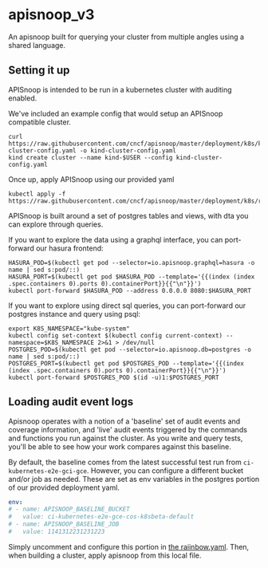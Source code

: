 # apisnoop_v3

An apisnoop built for querying your cluster from multiple angles using a shared language.  

## Setting it up

APISnoop is intended to be run in a kubernetes cluster with auditing enabled.

We've included an example config that would setup an APISnoop compatible cluster.


```shell
curl https://raw.githubusercontent.com/cncf/apisnoop/master/deployment/k8s/kind-cluster-config.yaml -o kind-cluster-config.yaml
kind create cluster --name kind-$USER --config kind-cluster-config.yaml
```

Once up, apply APISnoop using our provided yaml 

```shell
kubectl apply -f https://raw.githubusercontent.com/cncf/apisnoop/master/deployment/k8s/raiinbow.yaml
```

APISnoop is built around a set of postgres tables and views, with dta you can explore through queries.

If you want to explore the data using a graphql interface, you can port-forward our hasura frontend:
```shell
HASURA_POD=$(kubectl get pod --selector=io.apisnoop.graphql=hasura -o name | sed s:pod/::)
HASURA_PORT=$(kubectl get pod $HASURA_POD --template='{{(index (index .spec.containers 0).ports 0).containerPort}}{{"\n"}}')
kubectl port-forward $HASURA_POD --address 0.0.0.0 8080:$HASURA_PORT
```
If you want to explore using direct sql queries, you can port-forward our postgres instance and query using psql:
```shell
export K8S_NAMESPACE="kube-system"
kubectl config set-context $(kubectl config current-context) --namespace=$K8S_NAMESPACE 2>&1 > /dev/null
POSTGRES_POD=$(kubectl get pod --selector=io.apisnoop.db=postgres -o name | sed s:pod/::)
POSTGRES_PORT=$(kubectl get pod $POSTGRES_POD --template='{{(index (index .spec.containers 0).ports 0).containerPort}}{{"\n"}}')
kubectl port-forward $POSTGRES_POD $(id -u)1:$POSTGRES_PORT
```

## Loading audit event logs
Apisnoop operates with a notion of a 'baseline' set of audit events and coverage information, and 'live' audit events triggered by the commands and functions you run against the cluster.  As you write and query tests, you'll be able to see how your work compares against this baseline.

By default, the baseline comes from the latest successful test run from `ci-kubernetes-e2e-gci-gce`.  However, you can configure a different bucket and/or job as needed.  These are set as env variables in the postgres portion of our provided deployment yaml.  

```yaml
env:
# - name: APISNOOP_BASELINE_BUCKET
#   value: ci-kubernetes-e2e-gce-cos-k8sbeta-default
# - name: APISNOOP_BASELINE_JOB
#   value: 1141312231231223
```

Simply uncomment and configure this portion in [the raiinbow.yaml](deployment/k8s/raiinbow.yaml).  Then, when building a cluster, apply apisnoop from this local file.


